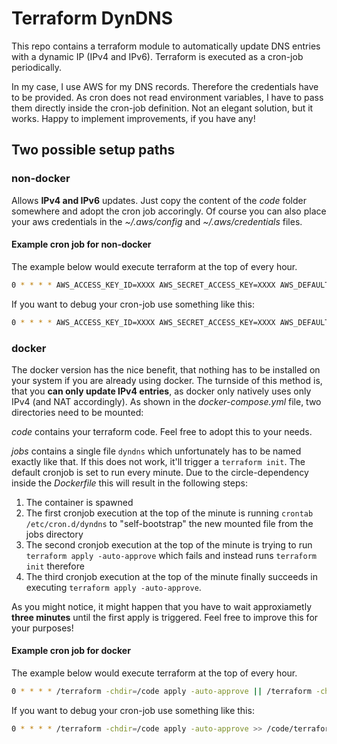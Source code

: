 # Terraform DynDNS

This repo contains a terraform module to automatically update DNS entries with a dynamic IP (IPv4 and IPv6). Terraform is executed as a cron-job periodically.

In my case, I use AWS for my DNS records. Therefore the credentials have to be provided. As cron does not read environment variables, I have to pass them directly inside the cron-job definition. Not an elegant solution, but it works. Happy to implement improvements, if you have any!

## Two possible setup paths

### non-docker

Allows __IPv4 and IPv6__ updates. Just copy the content of the _code_ folder somewhere and adopt the cron job accoringly.
Of course you can also place your aws credentials in the _~/.aws/config_ and _~/.aws/credentials_ files.

#### Example cron job for non-docker

The example below would execute terraform at the top of every hour.

```sh
0 * * * * AWS_ACCESS_KEY_ID=XXXX AWS_SECRET_ACCESS_KEY=XXXX AWS_DEFAULT_REGION="eu-central-1" /usr/local/bin/terraform -chdir=/code apply -auto-approve || /terraform -chdir=/code init
```

If you want to debug your cron-job use something like this:

```sh
0 * * * * AWS_ACCESS_KEY_ID=XXXX AWS_SECRET_ACCESS_KEY=XXXX AWS_DEFAULT_REGION="eu-central-1" /usr/local/bin/terraform -chdir=/code apply -auto-approve >> /code/terraform_crontab.log 2>&1 || /terraform -chdir=/code init >> /code/terraform_crontab.log 2>&1
```

### docker

The docker version has the nice benefit, that nothing has to be installed on your system if you are already using docker.
The turnside of this method is, that you __can only update IPv4 entries__, as docker only natively uses only IPv4 (and NAT accordingly).
As shown in the _docker-compose.yml_ file, two directories need to be mounted:

_code_ contains your terraform code. Feel free to adopt this to your needs.

_jobs_ contains a single file `dyndns` which unfortunately has to be named exactly like that.
If this does not work, it'll trigger a `terraform init`. The default cronjob is set to run every minute. Due to the
circle-dependency inside the _Dockerfile_ this will result in the following steps:

1. The container is spawned
2. The first cronjob execution at the top of the minute is running `crontab /etc/cron.d/dyndns` to "self-bootstrap" the new mounted file from the jobs directory
3. The second cronjob execution at the top of the minute is trying to run `terraform apply -auto-approve` which fails and instead runs `terraform init` therefore
4. The third cronjob execution at the top of the minute finally succeeds in executing `terraform apply -auto-approve`.

As you might notice, it might happen that you have to wait approxiametly __three minutes__ until the first apply is triggered.
Feel free to improve this for your purposes!

#### Example cron job for docker

The example below would execute terraform at the top of every hour.

```sh
0 * * * * /terraform -chdir=/code apply -auto-approve || /terraform -chdir=/code init
```

If you want to debug your cron-job use something like this:

```sh
0 * * * * /terraform -chdir=/code apply -auto-approve >> /code/terraform_crontab.log 2>&1 || /terraform -chdir=/code init >> /code/terraform_crontab.log 2>&1
```
